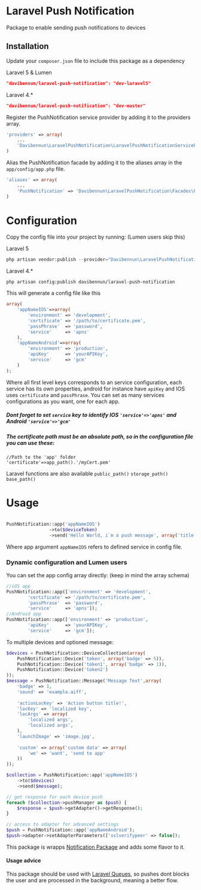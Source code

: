 Laravel Push Notification
=========

Package to enable sending push notifications to devices

Installation
----

Update your `composer.json` file to include this package as a dependency

Laravel 5 & Lumen

```json
"davibennun/laravel-push-notification": "dev-laravel5"
```
Laravel 4.*
```json
"davibennun/laravel-push-notification": "dev-master"
```

Register the PushNotification service provider by adding it to the providers array.
```php
'providers' => array(
	...
	'Davibennun\LaravelPushNotification\LaravelPushNotificationServiceProvider'
)
```

Alias the PushNotification facade by adding it to the aliases array in the `app/config/app.php` file.
```php
'aliases' => array(
	...
	'PushNotification' => 'Davibennun\LaravelPushNotification\Facades\PushNotification'
)
```

# Configuration

Copy the config file into your project by running: (Lumen users skip this)

Laravel 5
```php
php artisan vendor:publish --provider="Davibennun\LaravelPushNotification\LaravelPushNotificationServiceProvider" --tag="config"
```

Laravel 4.*
```
php artisan config:publish davibennun/laravel-push-notification
```

This will generate a config file like this
```php
array(
    'appNameIOS'=>array(
		'environment' => 'development',
		'certificate' => '/path/to/certificate.pem',
		'passPhrase'  => 'password',
		'service'     => 'apns'
    ),
    'appNameAndroid'=>array(
		'environment' => 'production',
		'apiKey'      => 'yourAPIKey',
		'service'     => 'gcm'
    )
);
```
Where all first level keys corresponds to an service configuration, each service has its own properties, android for instance have `apiKey` and IOS uses `certificate` and `passPhrase`. You can set as many services configurations as you want, one for each app.

##### Dont forget to set `service` key to identify IOS `'service'=>'apns'` and Android `'service'=>'gcm'`

##### The certificate path must be an absolute path, so in the configuration file you can use these:
```
//Path to the 'app' folder
'certificate'=>app_path().'/myCert.pem'
```
Laravel functions are also available `public_path()` `storage_path()` `base_path()`

# Usage
```php

PushNotification::app('appNameIOS')
                ->to($deviceToken)
                ->send('Hello World, i`m a push message', array('title' => 'Hey'));

```
Where app argument `appNameIOS` refers to defined service in config file.

### Dynamic configuration and Lumen users
You can set the app config array directly: (keep in mind the array schema)
```php
//iOS app
PushNotification::app(['environment' => 'development',
		'certificate' => '/path/to/certificate.pem',
		'passPhrase'  => 'password',
		'service'     => 'apns']);
//Android app		
PushNotification::app(['environment' => 'production',
		'apiKey'      => 'yourAPIKey',
		'service'     => 'gcm']);

```


To multiple devices and optioned message:
```php
$devices = PushNotification::DeviceCollection(array(
    PushNotification::Device('token', array('badge' => 5)),
    PushNotification::Device('token1', array('badge' => 1)),
    PushNotification::Device('token2')
));
$message = PushNotification::Message('Message Text',array(
    'badge' => 1,
    'sound' => 'example.aiff',
    
    'actionLocKey' => 'Action button title!',
    'locKey' => 'localized key',
    'locArgs' => array(
        'localized args',
        'localized args',
    ),
    'launchImage' => 'image.jpg',
    
    'custom' => array('custom data' => array(
        'we' => 'want', 'send to app'
    ))
));

$collection = PushNotification::app('appNameIOS')
    ->to($devices)
    ->send($message);

// get response for each device push
foreach ($collection->pushManager as $push) {
    $response = $push->getAdapter()->getResponse();
}

// access to adapter for advanced settings
$push = PushNotification::app('appNameAndroid');
$push->adapter->setAdapterParameters(['sslverifypeer' => false]);
```
This package is wrapps [Notification Package] and adds some flavor to it.

#### Usage advice
This package should be used with [Laravel Queues], so pushes dont blocks the user and are processed in the background, meaning a better flow.



[Notification Package]:https://github.com/Ph3nol/NotificationPusher
[Laravel Queues]:http://laravel.com/docs/queues
